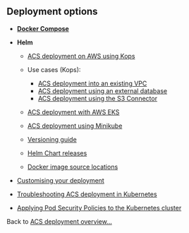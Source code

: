 ## Deployment options

* **[Docker Compose](./docker-compose-deployment.md)**

* **Helm**
   * [ACS deployment on AWS using Kops](./helm-deployment-aws_kops.md)

   * Use cases (Kops):
      * [ACS deployment into an existing VPC](./use-cases/acs-deployment-aws-existing-vpc-kops.md)
      * [ACS deployment using an external database](./use-cases/acs-deployment-with-external-database-kops.md)
      * [ACS deployment using the S3 Connector](./use-cases/acs-deployment-with-s3-connector-kops.md)

   * [ACS deployment with AWS EKS](./helm-deployment-aws_eks.md)
   * [ACS deployment using Minikube](./helm-deployment-minikube.md)

   * [Versioning guide](./helm-versioning.md)
   * [Helm Chart releases](./helm-chart-releases.md)
   * [Docker image source locations](./docker-image-source-locations.md)

* [Customising your deployment](./customising-deployment.md)
* [Troubleshooting ACS deployment in Kubernetes](./troubleshooting-helm-deployment.md)
* [Applying Pod Security Policies to the Kubernetes cluster](./k8s-pod-security-policies.md)

Back to [ACS deployment overview...](../README.md)
